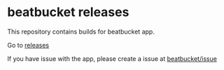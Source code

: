 # beatbucket releases

This repository contains builds for beatbucket app.

Go to [releases](https://github.com/beatbucketorg/android/releases)

If you have issue with the app, please create a issue at [beatbucket/issue](https://github.com/beatbucketorg/android/issue/issues)
